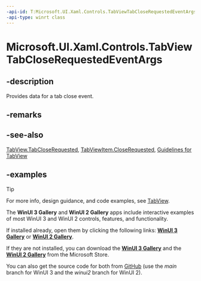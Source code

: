 ```yaml
---
-api-id: T:Microsoft.UI.Xaml.Controls.TabViewTabCloseRequestedEventArgs
-api-type: winrt class
---
```


# Microsoft.UI.Xaml.Controls.TabViewTabCloseRequestedEventArgs

<!--
public sealed class TabViewTabCloseRequestedEventArgs
-->

## -description

Provides data for a tab close event.

## -remarks

## -see-also

[TabView.TabCloseRequested](tabview_tabcloserequested.md), [TabViewItem.CloseRequested](tabviewitem_closerequested.md), [Guidelines for TabView](/windows/apps/design/controls/tab-view)

## -examples

> [!TIP]
> For more info, design guidance, and code examples, see [TabView](/windows/apps/design/controls/tab-view).
>
> The **WinUI 3 Gallery** and **WinUI 2 Gallery** apps include interactive examples of most WinUI 3 and WinUI 2 controls, features, and functionality.
>
> If installed already, open them by clicking the following links: [**WinUI 3 Gallery**](winui3gallery:/item/TabView) or [**WinUI 2 Gallery**](winui2gallery:/item/TabView).
>
> If they are not installed, you can download the [**WinUI 3 Gallery**](https://www.microsoft.com/store/productId/9P3JFPWWDZRC) and the [**WinUI 2 Gallery**](https://www.microsoft.com/store/productId/9MSVH128X2ZT) from the Microsoft Store.
>
> You can also get the source code for both from [GitHub](https://github.com/Microsoft/WinUI-Gallery) (use the *main* branch for WinUI 3 and the *winui2* branch for WinUI 2).

